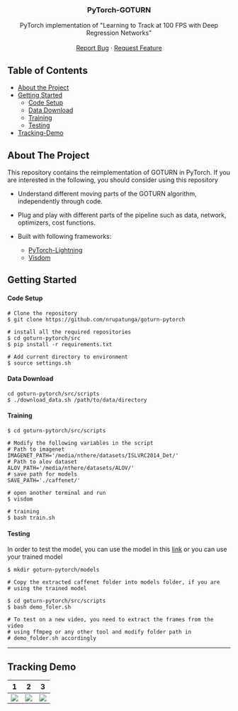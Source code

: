 <!-- PROJECT LOGO -->
<p align="center">
  <h3 align="center">PyTorch-GOTURN</h3>

  <p align="center">
    PyTorch implementation of "Learning to Track at 100 FPS with Deep Regression Networks"
    <br />
    <br />
    <a href="https://github.com/nrupatunga/goturn-pytorch/issues">Report Bug</a>
    ·
    <a href="https://github.com/nrupatunga/goturn-pytorch/issues">Request Feature</a>
  </p>
</p>

<!-- TABLE OF CONTENTS -->
## Table of Contents

* [About the Project](#about-the-project)
* [Getting Started](#getting-started)
	- [Code Setup](#code-setup)
	- [Data Download](#data-download)
	- [Training](#training)
	- [Testing](#testing)
* [Tracking-Demo](#tracking-demo)

<!-- ABOUT THE PROJECT -->
## About The Project

This repository contains the reimplementation of GOTURN in PyTorch.
If you are interested in the following, you should consider using this
repository

* Understand different moving parts of the GOTURN algorithm,
independently through code. 

* Plug and play with different parts of the pipeline such as data, network, optimizers, cost functions.

* Built with following frameworks:
	- [PyTorch-Lightning](https://github.com/PyTorchLightning/pytorch-lightning)
	- [Visdom](https://github.com/facebookresearch/visdom)

<!-- GETTING STARTED -->
## Getting Started

#### Code Setup
```
# Clone the repository
$ git clone https://github.com/nrupatunga/goturn-pytorch

# install all the required repositories
$ cd goturn-pytorch/src
$ pip install -r requirements.txt

# Add current directory to environment
$ source settings.sh
```

#### Data Download
```
cd goturn-pytorch/src/scripts
$ ./download_data.sh /path/to/data/directory
```

#### Training
```
$ cd goturn-pytorch/src/scripts

# Modify the following variables in the script
# Path to imagenet
IMAGENET_PATH='/media/nthere/datasets/ISLVRC2014_Det/'
# Path to alov dataset
ALOV_PATH='/media/nthere/datasets/ALOV/'
# save path for models
SAVE_PATH='./caffenet/'

# open another terminal and run
$ visdom

# training
$ bash train.sh
```

#### Testing

In order to test the model, you can use the model in this
[link](https://drive.google.com/drive/folders/1utL6Eh7CnxPM8_o8p5T72duZkhhG0tru?usp=sharing)
or you can use your trained model

```
$ mkdir goturn-pytorch/models

# Copy the extracted caffenet folder into models folder, if you are
# using the trained model

$ cd goturn-pytorch/src/scripts
$ bash demo_foler.sh

# To test on a new video, you need to extract the frames from the video
# using ffmpeg or any other tool and modify folder path in
# demo_folder.sh accordingly
```
---

## Tracking Demo

|1           |  2 | 3 |
|------------------------|-------------------------|------------------------
|![](https://github.com/nrupatunga/goturn-pytorch/blob/master/doc/output/1.gif)  | ![](https://github.com/nrupatunga/goturn-pytorch/blob/master/doc/output/2.gif) | ![](https://github.com/nrupatunga/goturn-pytorch/blob/master/doc/output/3.gif)

